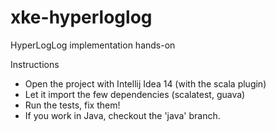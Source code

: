# xke-hyperloglog
HyperLogLog implementation hands-on

Instructions 

- Open the project with Intellij Idea 14 (with the scala plugin)
- Let it import the few dependencies (scalatest, guava)
- Run the tests, fix them!
- If you work in Java, checkout the 'java' branch.
